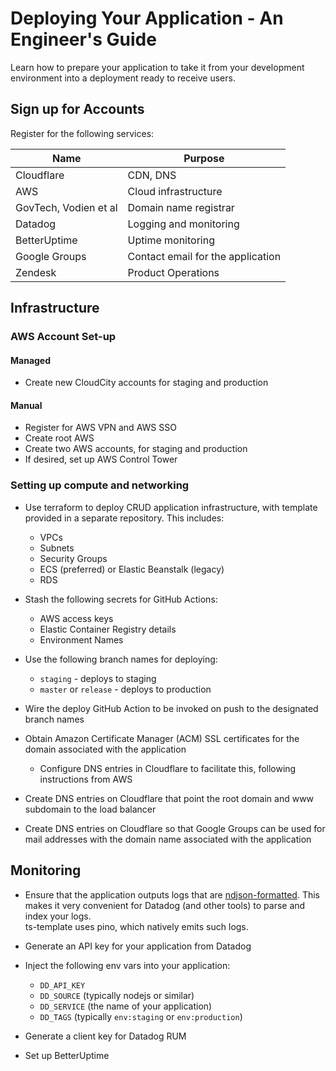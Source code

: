 # Deploying Your Application - An Engineer's Guide

Learn how to prepare your application to take it from your development 
environment into a deployment ready to receive users.

## Sign up for Accounts

Register for the following services:

| Name | Purpose |
|-|-|
| Cloudflare | CDN, DNS |
| AWS | Cloud infrastructure |
| GovTech, Vodien et al | Domain name registrar |
| Datadog | Logging and monitoring |
| BetterUptime | Uptime monitoring |
| Google Groups | Contact email for the application |
| Zendesk | Product Operations |

## Infrastructure

### AWS Account Set-up
#### Managed
- Create new CloudCity accounts for staging and production
#### Manual
- Register for AWS VPN and AWS SSO
- Create root AWS 
- Create two AWS accounts, for staging and production
- If desired, set up AWS Control Tower

### Setting up compute and networking

- Use terraform to deploy CRUD application infrastructure, with
  template provided in a separate repository. This includes:
  - VPCs
  - Subnets
  - Security Groups
  - ECS (preferred) or Elastic Beanstalk (legacy)
  - RDS

- Stash the following secrets for GitHub Actions:
  - AWS access keys
  - Elastic Container Registry details
  - Environment Names

- Use the following branch names for deploying:
  - `staging` - deploys to staging
  - `master` or `release` - deploys to production

- Wire the deploy GitHub Action to be invoked on push to
  the designated branch names

- Obtain Amazon Certificate Manager (ACM) SSL certificates for 
  the domain associated with the application
    - Configure DNS entries in Cloudflare to facilitate this, 
      following instructions from AWS

- Create DNS entries on Cloudflare that point the root domain 
  and www subdomain to the load balancer

- Create DNS entries on Cloudflare so that Google Groups
  can be used for mail addresses with the domain name associated
  with the application

## Monitoring

- Ensure that the application outputs logs that are 
  [ndjson-formatted](https://ndjson.org). This makes it very
  convenient for Datadog (and other tools) to parse and index
  your logs.  
  ts-template uses pino, which natively emits such logs.

- Generate an API key for your application from Datadog

- Inject the following env vars into your application:
  - `DD_API_KEY`
  - `DD_SOURCE` (typically nodejs or similar)
  - `DD_SERVICE` (the name of your application)
  - `DD_TAGS` (typically `env:staging` or `env:production`)

- Generate a client key for Datadog RUM

- Set up BetterUptime
